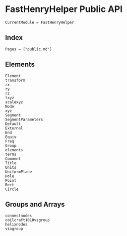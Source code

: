 # FastHenryHelper Public API

```@meta
CurrentModule = FastHenryHelper
```

## Index

```@index
Pages = ["public.md"]
```

## Elements

```@docs
Element
transform
rx
ry
rz
txyz
scalexyz
Node
xyz
Segment
SegmentParameters
Default
External
End
Equiv
Freq
Group
elements
terms
Comment
Title
Units
UniformPlane
Hole
Point
Rect
Circle
```

## Groups and Arrays
```@docs
connectnodes
coilcraft1010vsgroup
helixnodes
viagroup
```
